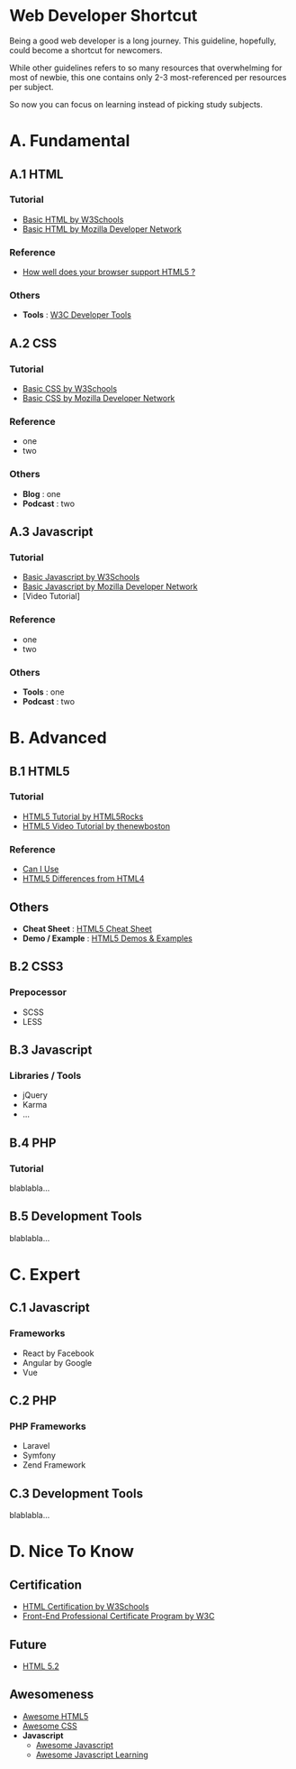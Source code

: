 # Web Developer Shortcut

Being a good web developer is a long journey. This guideline, hopefully, could become a shortcut for newcomers.  

While other guidelines refers to so many resources that overwhelming for most of newbie, this one contains only 2-3 most-referenced per resources per subject.  

So now you can focus on learning instead of picking study subjects.

# A. Fundamental

## A.1 HTML

### Tutorial
* [Basic HTML by W3Schools](https://www.w3schools.com/html/default.asp)
* [Basic HTML by Mozilla Developer Network](https://developer.mozilla.org/en-US/docs/Learn/Getting_started_with_the_web/HTML_basics)

### Reference
* [How well does your browser support HTML5 ?](http://beta.html5test.com)

### Others
* __Tools__ : [W3C Developer Tools](http://w3c.github.io/developers/tools)

## A.2 CSS

### Tutorial
* [Basic CSS by W3Schools](https://www.w3schools.com/css/default.asp)
* [Basic CSS by Mozilla Developer Network](https://developer.mozilla.org/en-US/docs/Learn/CSS/Introduction_to_CSS)

### Reference
* one
* two

### Others
* __Blog__ : one
* __Podcast__ : two

## A.3 Javascript

### Tutorial
* [Basic Javascript by W3Schools](https://www.w3schools.com/js/default.asp)
* [Basic Javascript by Mozilla Developer Network](https://developer.mozilla.org/en-US/docs/Web/JavaScript/Tutorials)
* [Video Tutorial]

### Reference
* one
* two

### Others
* __Tools__ : one
* __Podcast__ : two

# B. Advanced

## B.1 HTML5

### Tutorial
* [HTML5 Tutorial by HTML5Rocks](https://www.html5rocks.com/en/tutorials/)
* [HTML5 Video Tutorial by thenewboston](https://www.youtube.com/playlist?list=PL081AC329706B2953)

### Reference
* [Can I Use](http://caniuse.com)
* [HTML5 Differences from HTML4](https://www.w3.org/TR/html5-diff)

## Others
* __Cheat Sheet__ : [HTML5 Cheat Sheet](http://cheatsheetworld.com/programming/html5-canvas-cheat-sheet/)
* __Demo / Example__ : [HTML5 Demos & Examples](https://html5demos.com)

## B.2 CSS3

### Prepocessor
* SCSS
* LESS

## B.3 Javascript

### Libraries / Tools
* jQuery
* Karma
* ...

## B.4 PHP

### Tutorial
blablabla...

## B.5 Development Tools

blablabla...

# C. Expert

## C.1 Javascript

### Frameworks
* React by Facebook
* Angular by Google
* Vue

## C.2 PHP

### PHP Frameworks
* Laravel
* Symfony
* Zend Framework

## C.3 Development Tools
blablabla...

# D. Nice To Know

## Certification
* [HTML Certification by W3Schools](https://www.w3schools.com/cert/cert_html_new.asp)
* [Front-End Professional Certificate Program by W3C](https://www.edx.org/professional-certificate/front-end-web-developer-9)

## Future
* [HTML 5.2](http://w3c.github.io/html)

## Awesomeness
* [Awesome HTML5](https://github.com/diegocard/awesome-html5)
* [Awesome CSS](https://github.com/sotayamashita/awesome-css)
* __Javascript__
    * [Awesome Javascript](https://github.com/sorrycc/awesome-javascript)
    * [Awesome Javascript Learning](https://github.com/micromata/awesome-javascript-learning)
